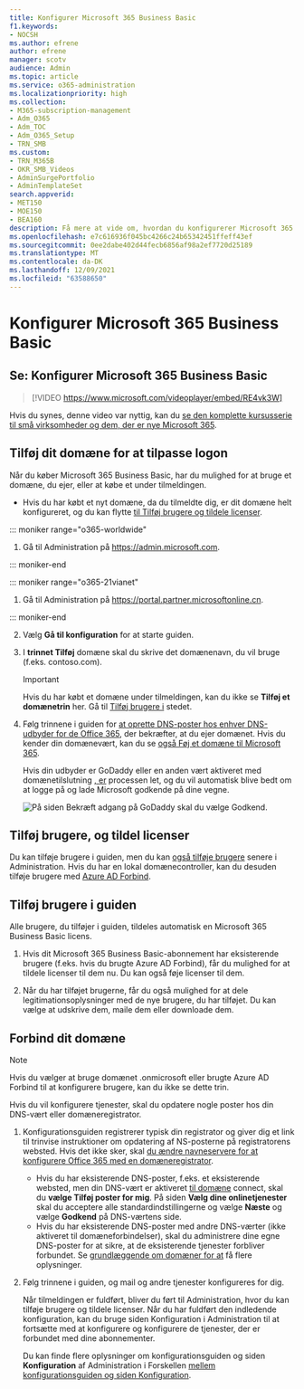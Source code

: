 ```yaml
---
title: Konfigurer Microsoft 365 Business Basic
f1.keywords:
- NOCSH
ms.author: efrene
author: efrene
manager: scotv
audience: Admin
ms.topic: article
ms.service: o365-administration
ms.localizationpriority: high
ms.collection:
- M365-subscription-management
- Adm_O365
- Adm_TOC
- Adm_O365_Setup
- TRN_SMB
ms.custom:
- TRN_M365B
- OKR_SMB_Videos
- AdminSurgePortfolio
- AdminTemplateSet
search.appverid:
- MET150
- MOE150
- BEA160
description: Få mere at vide om, hvordan du konfigurerer Microsoft 365 Business Basic abonnement.
ms.openlocfilehash: e7c616936f045bc4266c24b65342451ffeff43ef
ms.sourcegitcommit: 0ee2dabe402d44fecb6856af98a2ef7720d25189
ms.translationtype: MT
ms.contentlocale: da-DK
ms.lasthandoff: 12/09/2021
ms.locfileid: "63588650"
---
```

# <a name="set-up-microsoft-365-business-basic"></a>Konfigurer Microsoft 365 Business Basic

## <a name="watch-set-up-microsoft-365-business-basic"></a>Se: Konfigurer Microsoft 365 Business Basic

> [!VIDEO https://www.microsoft.com/videoplayer/embed/RE4vk3W]

Hvis du synes, denne video var nyttig, kan du [se den komplette kursusserie til små virksomheder og dem, der er nye Microsoft 365](../../business-video/index.yml).

## <a name="add-your-domain-to-personalize-sign-in"></a>Tilføj dit domæne for at tilpasse logon

Når du køber Microsoft 365 Business Basic, har du mulighed for at bruge et domæne, du ejer, eller at købe et under tilmeldingen.

- Hvis du har købt et nyt domæne, da du tilmeldte dig, er dit domæne helt konfigureret, og du kan flytte [til Tilføj brugere og tildele licenser](#add-users-and-assign-licenses).

 ::: moniker range="o365-worldwide"

1. Gå til Administration på <a href="https://go.microsoft.com/fwlink/p/?linkid=2024339" target="_blank">https://admin.microsoft.com</a>.

::: moniker-end

::: moniker range="o365-21vianet"

1. Gå til Administration på <a href="https://go.microsoft.com/fwlink/p/?linkid=850627" target="_blank">https://portal.partner.microsoftonline.cn</a>.

::: moniker-end 

2. Vælg **Gå til konfiguration** for at starte guiden.
    
3. I **trinnet Tilføj** domæne skal du skrive det domænenavn, du vil bruge (f.eks. contoso.com).

    > [!IMPORTANT]
    > Hvis du har købt et domæne under tilmeldingen, kan du ikke se **Tilføj et domænetrin** her. Gå til [Tilføj brugere i](#add-users-and-assign-licenses) stedet.

    
4. Følg trinnene i guiden for [at oprette DNS-poster hos enhver DNS-udbyder for de Office 365](/office365/admin/get-help-with-domains/create-dns-records-at-any-dns-hosting-provider), der bekræfter, at du ejer domænet. Hvis du kender din domænevært, kan du se [også Føj et domæne til Microsoft 365](/microsoft-365/admin/setup/add-domain).

    Hvis din udbyder er GoDaddy eller en anden vært aktiveret med domænetilslutning [, er](/office365/admin/get-help-with-domains/domain-connect) processen let, og du vil automatisk blive bedt om at logge på og lade Microsoft godkende på dine vegne.

    ![På siden Bekræft adgang på GoDaddy skal du vælge Godkend.](../../media/godaddyauth.png)

## <a name="add-users-and-assign-licenses"></a>Tilføj brugere, og tildel licenser

Du kan tilføje brugere i guiden, men du kan [også tilføje brugere](../add-users/add-users.md) senere i Administration. Hvis du har en lokal domænecontroller, kan du desuden tilføje brugere med [Azure AD Forbind](/azure/active-directory/hybrid/how-to-connect-install-express).

## <a name="add-users-in-the-wizard"></a>Tilføj brugere i guiden

Alle brugere, du tilføjer i guiden, tildeles automatisk en Microsoft 365 Business Basic licens.

1. Hvis dit Microsoft 365 Business Basic-abonnement har eksisterende brugere (f.eks. hvis du brugte Azure AD Forbind), får du mulighed for at tildele licenser til dem nu. Du kan også føje licenser til dem.

2. Når du har tilføjet brugerne, får du også mulighed for at dele legitimationsoplysninger med de nye brugere, du har tilføjet. Du kan vælge at udskrive dem, maile dem eller downloade dem.

## <a name="connect-your-domain"></a>Forbind dit domæne

> [!NOTE]
> Hvis du vælger at bruge domænet .onmicrosoft eller brugte Azure AD Forbind til at konfigurere brugere, kan du ikke se dette trin.
  
Hvis du vil konfigurere tjenester, skal du opdatere nogle poster hos din DNS-vært eller domæneregistrator.
  
1. Konfigurationsguiden registrerer typisk din registrator og giver dig et link til trinvise instruktioner om opdatering af NS-posterne på registratorens websted. Hvis det ikke sker, skal [du ændre navneservere for at konfigurere Office 365 med en domæneregistrator](../get-help-with-domains/change-nameservers-at-any-domain-registrar.md). 

    - Hvis du har eksisterende DNS-poster, f.eks. et eksisterende websted, men din DNS-vært er aktiveret [til domæne](/office365/admin/get-help-with-domains/domain-connect) connect, skal du **vælge Tilføj poster for mig**. På siden **Vælg dine onlinetjenester** skal du acceptere alle standardindstillingerne og vælge **Næste** og vælge **Godkend** på DNS-værtens side.
    - Hvis du har eksisterende DNS-poster med andre DNS-værter (ikke aktiveret til domæneforbindelser), skal du administrere dine egne DNS-poster for at sikre, at de eksisterende tjenester forbliver forbundet. Se [grundlæggende om domæner for at](/office365/admin/get-help-with-domains/dns-basics) få flere oplysninger.

2. Følg trinnene i guiden, og mail og andre tjenester konfigureres for dig.

    Når tilmeldingen er fuldført, bliver du ført til Administration, hvor du kan tilføje brugere og tildele licenser. Når du har fuldført den indledende konfiguration, kan du bruge  siden Konfiguration i Administration til at fortsætte med at konfigurere og konfigurere de tjenester, der er forbundet med dine abonnementer.

    Du kan finde flere oplysninger om konfigurationsguiden og siden **Konfiguration** af Administration i Forskellen [mellem konfigurationsguiden og siden Konfiguration](o365-setup-wizard-and-setup-page.md).